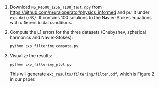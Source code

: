 1. Download `NS_Re500_s256_T100_test.npy` from https://github.com/neuraloperator/physics_informed and put it under `exp_data/NS/`. 
It contains 100 solutions to the Navier-Stokes equations with different initial conditions.

2. Compute the L1 errors for the three datasets (Chebyshev, spherical harmonics and Navier-Stokes):

    ```bash
    python exp_filtering_compute.py
    ```
    
3. Visualize the results:
    ```bash
    python exp_filtering_plot.py
    ```
   This will generate `exp_results/filtering/filter.pdf`, which is Figure 2 in our paper.